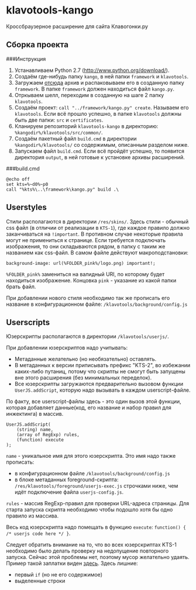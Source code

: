 klavotools-kango
================

Кроссбраузерное расширение для сайта Клавогонки.ру

Сборка проекта
-------------------

###Инструкция
1. Устанавливаем Python 2.7 (http://www.python.org/download/).
2. Создаём где-нибудь папку `kango`, в ней папки `framework` и `klavotools`.
3. Загружаем [отсюда](http://kangoextensions.com/kango/kango-framework-latest.zip) архив и распаковываем его в созданную папку `framework`. В папке `framework` должен находиться файл `kango.py`.
4. Отркываем шелл, переходим в созданную на шаге 2 папку `klavotools`.
5. Создаём проект: `call "../framework/kango.py" create`. Называем его `klavotools`. Если всё прошло успешно, в папке `klavotools` должны быть две папки: `src` и `certificates`.
6. Кланируем репозиторий `klavotools-kango` в директорию: `%kangodir%/klavotools/src/common/`.
7. Создаём пакетный файл `build.cmd` в директории `%kangodir%/klavotools/` со содержимым, описанным разделом ниже.
8. Запускаем файл `build.cmd`. Если всё пройдёт успешно, то появится директория `output`, в ней готовые к установке архивы расширений.

###build.cmd

    @echo off
    set kts=%~d0%~p0
    call "%kts%\..\framework\kango.py" build .\

Userstyles
----------
Стили располагаются в директории `/res/skins/`. Здесь стили - обычный css файл (в отличии от реализации в `KTS-1`), где каждое правило должно заканчиваться на `!important`. В противном случае некоторые правила могут не примениться к странице.
Если требуется подключать изображения, то они складываются рядом, в папку с таким же названием как css-файл. В самом файле действуют макроподстановки:

    background-image: url(%FOLDER_pink%/logo.png) important!;
    
`%FOLDER_pink%` замениться на валидный URI, по которому будет находиться изображение. Концовка `pink` - указание из какой папки брать файл.

При добавлении нового стиля необходимо так же прописать его название в конфигурационном файле: `/klavotools/background/config.js`

Userscripts
-----------

Юзерскрипты располагаются в директории `/klavotools/userjs/`.

При добавлении юзерскриптов надо учитывать:
* Метаданные желательно (но необязательно) оставлять.
* В метаданных к версии приписывать префикс "KTS-2", во избежании каких-либо путаниц, потому что скрипты не смогут быть запущены вне этого расширения (без минимальных переделок).
* Все юзерскрипты загружаются предварительно вызовом функции `UserJS.addScript`, которую надо вызывать в каждом userscript-файле.

По факту, все userscript-файлы здесь - это один вызов этой функции, которая добавляет данные(код, его название и набор правил для инжектинга) в массив.

    UserJS.addScript(
        (string) name, 
        (array of RegExp) rules,
        (function) execute
    );

`name` - уникальное имя для этого юзерскрипта. Это имя надо также прописать:
* в конфигурационном файле `/klavotools/background/config.js`
* в блоке метаданных foreground-скрипта: `/res/klavotools/foreground/userjs-exec.js` строчками ниже, чем идёт подключение файла `userjs-config.js`.

`rules` - массив RegExp-правил для проверки URL-адреса страницы. Для старта запуска скрипта необходимо чтобы подошло хотя бы одно правило из массива.

Весь код юзерскрипта надо помещать в функцию `execute`: `function() { /* userjs code here */ }`.

Следует обратить внимание на то, что во всех юзерскриптах KTS-1 необходимо было делать проверку на недопущение повторного запуска. Сейчас этой проблемы нет, поэтому мусор желательно удаять. Пример такой заплатки виден [здесь](https://github.com/Fenex/KTS/blob/32cc3a687121b210997d7016bca50468e5da0b04/userjs/BigTextArea.user.js#L31-L34).
Здесь лишние:
* первый `if` (но не его содержимое)
* выделенные строки


